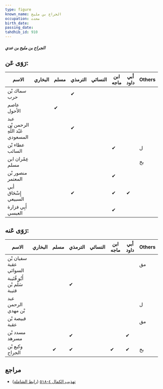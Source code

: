 ```yaml
---
type: figure
known_name: الجراح بن مليح
occupation: محدث
birth_date:
passing_date:
tahdhib_id: 910
---
```

##### الجراح بن مليح بن عدي

## رَوَى عَن:
| الاسم                                 | البخاري | مسلم | الترمذي | النسائي | ابن ماجه | أبي داود | Others |
| ------------------------------------- | ------- | ---- | ------- | ------- | -------- | -------- | ------ |
| سماك بْن حرب                          |         |      | ✔       |         |          |          |        |
| عاصم الأحول                           |         | ✔    |         |         |          |          |        |
| عبد الرحمن بْن عَبْد اللَّهِ المسعودي |         |      | ✔       |         |          |          |        |
| عطاء بْن السائب                       |         |      |         |         | ✔        |          | ل      |
| عِمْران ابن مسلم                      |         |      |         |         |          |          | بخ     |
| منصور بْن المعتمر                     |         |      |         |         | ✔        |          |        |
| أبي إِسْحَاق السبيعي                  |         |      | ✔       |         | ✔        | ✔        |        |
| أَبِي فزارة العبسي                    |         |      |         |         | ✔        |          |        |
## رَوَى عَنه:
| الاسم                         | البخاري | مسلم | الترمذي | النسائي | ابن ماجه | أبي داود | Others |
| ----------------------------- | ------- | ---- | ------- | ------- | -------- | -------- | ------ |
| سفيان بْن عقبة السوائي        |         |      |         |         |          |          | مق     |
| أَبُو قُتَيبة سَلْم بْن قتيبة |         |      | ✔       |         |          |          |        |
| عبد الرحمن بْن مهدي           |         |      |         |         |          |          | ل      |
| قبيصة بْن عقبة                |         |      |         |         |          |          | مق     |
| مسدد بْن مسرهد                |         |      | ✔       |         |          | ✔        |        |
| وكيع بْن الجراح               |         | ✔    | ✔       |         | ✔        | ✔        | بخ     |
## مراجع
- [تهذيب الكمال ٤-٥١٨](obsidian://open?vault=Tahdhib-al-Kamal&file=Figures/٩١٠-الجراح%20بن%20مليح%20بن%20عدي) ([رابط الشاملة](https://shamela.ws/book/3722/2032))